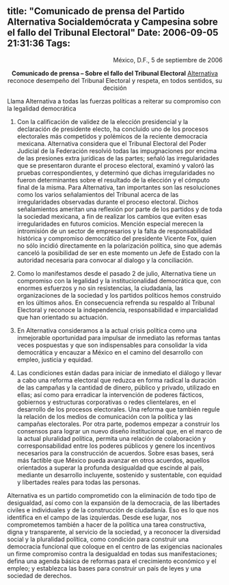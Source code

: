 title: "Comunicado de prensa del Partido Alternativa Socialdemócrata y Campesina sobre el fallo del Tribunal Electoral"
Date: 2006-09-05 21:31:36
Tags: 
---
<p align="right">México, D.F., 5 de septiembre de 2006</p>
<p align="center"><strong>Comunicado de prensa – Sobre el fallo del Tribunal Electoral</strong>
<a target="_blank" href="http://www.alternativa.org.mx">Alternativa</a> reconoce desempeño del Tribunal Electoral y respeta, en todos sentidos, su decisión

Llama Alternativa a todas las fuerzas políticas a reiterar su compromiso con la legalidad democrática

1. Con la calificación de validez de la elección presidencial y la declaración de presidente electo, ha concluido uno de los procesos electorales más competidos y polémicos de la reciente democracia mexicana. Alternativa considera que el Tribunal Electoral del Poder Judicial de la Federación resolvió todas las impugnaciones por encima de las presiones extra jurídicas de las partes; señaló las irregularidades que se presentaron durante el proceso electoral, examinó y valoró las pruebas correspondientes, y determinó que dichas irregularidades no fueron determinantes sobre el resultado de la elección y el cómputo final de la misma. Para Alternativa, tan importantes son las resoluciones como los varios señalamientos del Tribunal acerca de las irregularidades observadas durante el proceso electoral. Dichos señalamientos ameritan una reflexión por parte de los partidos y de toda la sociedad mexicana, a fin de realizar los cambios que eviten esas irregularidades en futuros comicios. Mención especial merecen la intromisión de un sector de empresarios y la falta de responsabilidad histórica y compromiso democrático del presidente Vicente Fox, quien no sólo incidió directamente en la polarización política, sino que además canceló la posibilidad de ser en este momento un Jefe de Estado con la autoridad necesaria para convocar al dialogo y la conciliación.

2. Como lo manifestamos desde el pasado 2 de julio, Alternativa tiene un compromiso con la legalidad y la institucionalidad democrática que, con enormes esfuerzos y no sin resistencias, la ciudadanía, las organizaciones de la sociedad y los partidos políticos hemos construido en los últimos años. En consecuencia refrenda su respaldo al Tribunal Electoral y reconoce la independencia, responsabilidad e imparcialidad que han orientado su actuación.

3. En Alternativa consideramos a la actual crisis política como una inmejorable oportunidad para impulsar de inmediato las reformas tantas veces pospuestas y que son indispensables para consolidar la vida democrática y encauzar a México en el camino del desarrollo con empleo, justicia y equidad.

4. Las condiciones están dadas para iniciar de inmediato el diálogo y llevar a cabo una reforma electoral que reduzca en forma radical la duración de las campañas y la cantidad de dinero, público y privado, utilizado en ellas; así como para erradicar la intervención de poderes fácticos, gobiernos y estructuras corporativas o redes clientelares, en el desarrollo de los procesos electorales. Una reforma que también regule la relación de los medios de comunicación con la política y las campañas electorales. Por otra parte, podemos empezar a construir los consensos para lograr un nuevo diseño institucional que, en el marco de la actual pluralidad política, permita una relación de colaboración y corresponsabilidad entre los poderes públicos y genere los incentivos necesarios para la construcción de acuerdos. Sobre esas bases, será más factible que México pueda avanzar en otros acuerdos, aquellos orientados a superar la profunda desigualdad que escinde al país, mediante un desarrollo incluyente, sostenido y sustentable, con equidad y libertades reales para todas las personas.

Alternativa es un partido comprometido con la eliminación de todo tipo de desigualdad, así como con la expansión de la democracia, de las libertades civiles e individuales y de la construcción de ciudadanía. Eso es lo que nos identifica en el campo de las izquierdas. Desde ese lugar, nos comprometemos también a hacer de la política una tarea constructiva, digna y transparente, al servicio de la sociedad, y a reconocer la diversidad social y la pluralidad política, como condición para construir una democracia funcional que coloque en el centro de las exigencias nacionales un firme compromiso contra la desigualdad en todas sus manifestaciones; defina una agenda básica de reformas para el crecimiento económico y el empleo; y establezca las bases para construir un país de leyes y una sociedad de derechos. </p>
